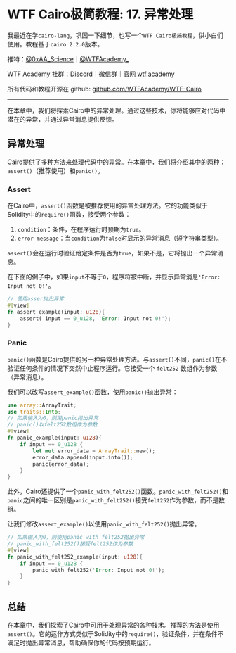 # WTF Cairo极简教程: 17. 异常处理

我最近在学`cairo-lang`，巩固一下细节，也写一个`WTF Cairo极简教程`，供小白们使用。教程基于`cairo 2.2.0`版本。

推特：[@0xAA_Science](https://twitter.com/0xAA_Science)｜[@WTFAcademy_](https://twitter.com/WTFAcademy_)

WTF Academy 社群：[Discord](https://discord.gg/5akcruXrsk)｜[微信群](https://docs.google.com/forms/d/e/1FAIpQLSe4KGT8Sh6sJ7hedQRuIYirOoZK_85miz3dw7vA1-YjodgJ-A/viewform?usp=sf_link)｜[官网 wtf.academy](https://wtf.academy)

所有代码和教程开源在 github: [github.com/WTFAcademy/WTF-Cairo](https://github.com/WTFAcademy/WTF-Cairo)

---

在本章中，我们将探索Cairo中的异常处理。通过这些技术，你将能够应对代码中潜在的异常，并通过异常消息提供反馈。

## 异常处理

Cairo提供了多种方法来处理代码中的异常。在本章中，我们将介绍其中的两种：`assert()`（推荐使用）和`panic()`。

### Assert

在Cairo中，`assert()`函数是被推荐使用的异常处理方法。它的功能类似于Solidity中的`require()`函数，接受两个参数：

1. `condition`：条件，在程序运行时预期为`true`。
2. `error message`：当`condition`为`false`时显示的异常消息（短字符串类型）。

`assert()`会在运行时验证给定条件是否为`true`，如果不是，它将抛出一个异常消息。

在下面的例子中，如果`input`不等于`0`，程序将被中断，并显示异常消息`'Error: Input not 0!'`。

```rust
// 使用asser抛出异常
#[view]
fn assert_example(input: u128){
    assert( input == 0_u128, 'Error: Input not 0!');
}
```

### Panic

`panic()`函数是Cairo提供的另一种异常处理方法。与`assert()`不同，`panic()`在不验证任何条件的情况下突然中止程序运行。它接受一个 `felt252` 数组作为参数（异常消息）。

我们可以改写`assert_example()`函数，使用`panic()`抛出异常：

```rust
use array::ArrayTrait;
use traits::Into;
// 如果输入为0，则用panic抛出异常
// panic()以felt252数组作为参数
#[view]
fn panic_example(input: u128){
    if input == 0_u128 {
        let mut error_data = ArrayTrait::new();
        error_data.append(input.into());
        panic(error_data);
    }
}
```

此外，Cairo还提供了一个`panic_with_felt252()`函数。`panic_with_felt252()`和`panic`之间的唯一区别是`panic_with_felt252()`接受`felt252`作为参数，而不是数组。

让我们修改`assert_example()`以使用`panic_with_felt252()`抛出异常。
```rust
// 如果输入为0，则使用panic_with_felt252抛出异常
// panic_with_felt252()接受felt252作为参数
#[view]
fn panic_with_felt252_example(input: u128){
    if input == 0_u128 {
        panic_with_felt252('Error: Input not 0!');
    }
}
```

## 总结

在本章中，我们探索了Cairo中可用于处理异常的各种技术。推荐的方法是使用`assert()`。它的运作方式类似于Solidity中的`require()`，验证条件，并在条件不满足时抛出异常消息，帮助确保你的代码按预期运行。